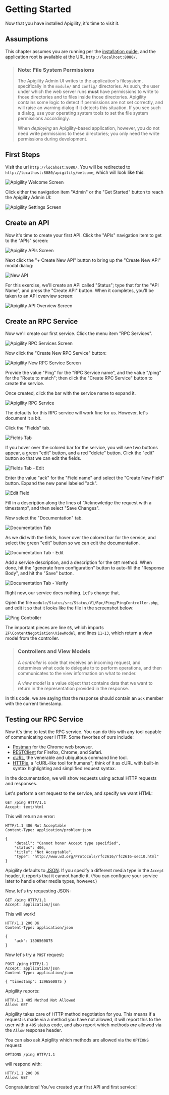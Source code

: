 Getting Started
===============

Now that you have installed Apigility, it's time to visit it.

Assumptions
-----------

This chapter assumes you are running per the [installation guide](/intro/installation.md), and the
application root is available at the URL `http://localhost:8080/`. 

> ### Note: File System Permissions
>
> The Apigility Admin UI writes to the application's filesystem, specifically in the `module/` and
> `config/` directories. As such, the user under which the web server runs **must** have permissions
> to write to those directories and to files inside those directories. Apigility contains some logic
> to detect if permissions are not set correctly, and will raise an warning dialog if it detects
> this situation. If you see such a dialog, use your operating system tools to set the file system
> permissions accordingly.
>
> When _deploying_ an Apigility-based application, however, you do not need write permissions to
> these directories; you only need the write permissions during development.

First Steps
-----------

Visit the url `http://locahost:8080/`. You will be redirected to
`http://localhost:8080/apigility/welcome`, which will look like this:

![Apigility Welcome Screen](/asset/apigility-documentation/img/intro-getting-started-welcome.png)

Click either the navigation item "Admin" or the "Get Started" button to reach the Apigility Admin
UI:

![Apigility Settings Screen](/asset/apigility-documentation/img/intro-getting-started-settings.png)

Create an API
-------------

Now it's time to create your first API. Click the "APIs" navigation item to get to the "APIs"
screen:

![Apigility APIs Screen](/asset/apigility-documentation/img/intro-getting-started-apis.png)

Next click the "+ Create New API" button to bring up the "Create New API" modal dialog:

![New API](/asset/apigility-documentation/img/intro-getting-started-new-api-modal.png)

For this exercise, we'll create an API called "Status"; type that for the "API Name", and press the
"Create API" button. When it completes, you'll be taken to an API overview screen:

![Apigility API Overview Screen](/asset/apigility-documentation/img/intro-getting-started-status-api-v1.png)

Create an RPC Service
---------------------

Now we'll create our first service. Click the menu item "RPC Services".

![Apigility RPC Services Screen](/asset/apigility-documentation/img/intro-getting-started-rpc-services.png)

Now click the "Create New RPC Service" button:

![Apigility New RPC Service Screen](/asset/apigility-documentation/img/intro-getting-started-new-rpc-service.png)

Provide the value "Ping" for the "RPC Service name", and the value "/ping" for the "Route to match";
then click the "Create RPC Service" button to create the service.

Once created, click the bar with the service name to expand it.

![Apigility RPC Service](/asset/apigility-documentation/img/intro-getting-started-ping-service-view.png)

The defaults for this RPC service will work fine for us. However, let's document it a bit.

Click the "Fields" tab.

![Fields Tab](/asset/apigility-documentation/img/intro-getting-started-ping-service-fields-view.png)

If you hover over the colored bar for the service, you will see two buttons appear, a green "edit"
button, and a red "delete" button. Click the "edit" button so that we can edit the fields.

![Fields Tab - Edit](/asset/apigility-documentation/img/intro-getting-started-ping-service-fields-edit.png)

Enter the value "ack" for the "Field name" and select the "Create New Field" button. Expand the new
panel labeled "ack".

![Edit Field](/asset/apigility-documentation/img/intro-getting-started-ping-service-fields-ack.png)

Fill in a description along the lines of "Acknowledge the request with a timestamp", and then select
"Save Changes".

Now select the "Documentation" tab.

![Documentation Tab](/asset/apigility-documentation/img/intro-getting-started-ping-service-documentation-view.png)

As we did with the fields, hover over the colored bar for the service, and select the green "edit"
button so we can edit the documentation.

![Documentation Tab - Edit](/asset/apigility-documentation/img/intro-getting-started-ping-service-documentation-edit.png)

Add a service description, and a description for the `GET` method. When done, hit the "generate from
configuration" button to auto-fill the "Response Body", and hit the "Save" button.

![Documentation Tab - Verify](/asset/apigility-documentation/img/intro-getting-started-ping-service-documentation-verify.png)

Right now, our service does nothing. Let's change that.

Open the file `module/Status/src/Status/V1/Rpc/Ping/PingController.php`, and edit it so that it
looks like the file in the screenshot below:

![Ping Controller](/asset/apigility-documentation/img/intro-getting-started-ping-service-controller.png)

The important pieces are line `05`, which imports `ZF\ContentNegotiation\ViewModel`, and lines
`11`-`13`, which return a view model from the controller. 

> ### Controllers and View Models
>
> A _controller_ is code that receives an incoming request, and determines what code to delegate to
> to perform operations, and then communicates to the view information on what to render.
>
> A _view model_ is a value object that contains data that we want to return in the representation
> provided in the response.

In this code, we are saying that the response should contain an `ack` member with the current
timestamp.

Testing our RPC Service
-----------------------

Now it's time to test the RPC service. You can do this with any tool capable of communicating over
HTTP. Some favorites of ours include:

- [Postman](http://www.getpostman.com/) for the Chrome web browser.
- [RESTClient](http://restclient.net) for Firefox, Chrome, and Safari.
- [cURL](http://curl.haxx.se/), the venerable and ubiquitous command line tool.
- [HTTPie](http://httpie.org/), a "cURL-like tool for humans"; think of it as cURL with built-in
  syntax highlighting and simplified request syntax.

In the documentation, we will show requests using actual HTTP requests and responses.

Let's perform a `GET` request to the service, and specify we want HTML:

```HTTP
GET /ping HTTP/1.1
Accept: text/html
```

This will return an error:

```HTTP
HTTP/1.1 406 Not Acceptable
Content-Type: application/problem+json

{
    "detail": "Cannot honor Accept type specified",
    "status": 406,
    "title": "Not Acceptable",
    "type": "http://www.w3.org/Protocols/rfc2616/rfc2616-sec10.html"
}
```

Apigility defaults to [JSON](http://www.json.org/). If you specify a different media type in the
`Accept` header, it reports that it cannot handle it. (You can configure your service later to
handle other media types, however.)

Now, let's try requesting JSON:

```HTTP
GET /ping HTTP/1.1
Accept: application/json
```

This will work!

```HTTP
HTTP/1.1 200 OK
Content-Type: application/json

{
    "ack": 1396560875
}
```

Now let's try a `POST` request:

```HTTP
POST /ping HTTP/1.1
Accept: application/json
Content-Type: application/json

{ "timestamp": 1396560875 }
```

Apigility reports:

```
HTTP/1.1 405 Method Not Allowed
Allow: GET
```

Apigility takes care of HTTP method negotiation for you. This means if a request is made via a
method you have not allowed, it will report this to the user with a `405` status code, and also
report which methods _are_ allowed via the `Allow` response header.

You can also ask Apigility which methods are allowed via the `OPTIONS` request:

```HTTP
OPTIONS /ping HTTP/1.1
```

will respond with:

```
HTTP/1.1 200 OK
Allow: GET
```

Congratulations! You've created your first API and first service!
